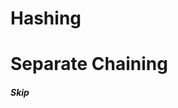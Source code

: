 # Hashing ####################################################
# Separate Chaining ##########################################

##### Skip

